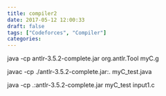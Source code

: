 ```yaml
---
title: compiler2
date: 2017-05-12 12:00:33
draft: false
tags: ["Codeforces", "Compiler"]
categories:
---
```

java -cp antlr-3.5.2-complete.jar org.antlr.Tool myC.g

javac -cp ./antlr-3.5.2-complete.jar:. myC_test.java

java -cp .:antlr-3.5.2-complete.jar myC_test input1.c
